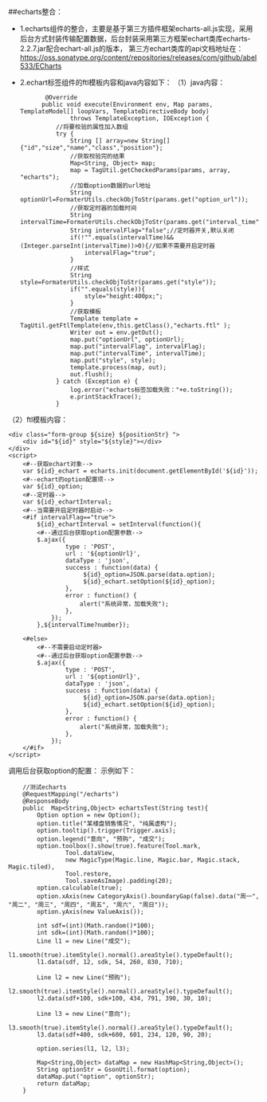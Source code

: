 ##echarts整合：
* 1.echarts组件的整合，主要是基于第三方插件框架echarts-all.js实现，采用后台方式封装传输配置数据，后台封装采用第三方框架echart类库echarts-2.2.7.jar配合echart-all.js的版本，
第三方echart类库的api文档地址在：
https://oss.sonatype.org/content/repositories/releases/com/github/abel533/ECharts
* 2.echart标签组件的ftl模板内容和java内容如下：
（1）java内容：

			 @Override
		    public void execute(Environment env, Map params, TemplateModel[] loopVars, TemplateDirectiveBody body)
		            throws TemplateException, IOException {
		    	//将要校验的属性加入数组
		    	try {
			        String [] array=new String[]{"id","size","name","class","position"};
			        //获取校验完的结果
			        Map<String, Object> map;
					map = TagUtil.getCheckedParams(params, array, "echarts");
					//加载option数据的url地址
					String optionUrl=FormaterUtils.checkObjToStr(params.get("option_url"));
					//获取定时器的加载时间
					String intervalTime=FormaterUtils.checkObjToStr(params.get("interval_time"));
					String intervalFlag="false";//定时器开关,默认关闭
					if(!"".equals(intervalTime)&&(Integer.parseInt(intervalTime))>0){//如果不需要开启定时器
						intervalFlag="true";
					}
					//样式
					String style=FormaterUtils.checkObjToStr(params.get("style"));
					if("".equals(style)){
						style="height:400px;";
					}
			        //获取模板
			        Template template = TagUtil.getFtlTemplate(env,this.getClass(),"echarts.ftl" );
			        Writer out = env.getOut();
			        map.put("optionUrl", optionUrl);
			        map.put("intervalFlag", intervalFlag);
			        map.put("intervalTime", intervalTime);
			        map.put("style", style);
			        template.process(map, out);
			        out.flush();
		    	} catch (Exception e) {
		    		log.error("echarts标签加载失败："+e.toString());
		    		e.printStackTrace();
		    	}
		
		
（2）ftl模板内容：

	<div class="form-group ${size} ${positionStr} ">
		<div id="${id}" style="${style}"></div>
	</div>
	<script>
		<#--获取echart对象-->
	    var ${id}_echart = echarts.init(document.getElementById('${id}')); 
	    <#--echart的option配置项-->  
	    var ${id}_option;
	    <#--定时器-->
		var ${id}_echartInterval; 
		<#--当需要开启定时器时启动-->
		<#if intervalFlag=="true">
			${id}_echartInterval = setInterval(function(){
		    <#--通过后台获取option配置参数-->
		    $.ajax({
		            type : 'POST',
		            url : '${optionUrl}',
		            dataType : 'json',
		            success : function(data) {
		                 ${id}_option=JSON.parse(data.option);
						 ${id}_echart.setOption(${id}_option);   
		            },
		            error : function() {
		                alert("系统异常，加载失败");
		            },
		        });
			},${intervalTime?number});
		        
		<#else>
			<#--不需要启动定时器>
			<#--通过后台获取option配置参数-->
		    $.ajax({
		            type : 'POST',
		            url : '${optionUrl}',
		            dataType : 'json',
		            success : function(data) {
		                 ${id}_option=JSON.parse(data.option);
						 ${id}_echart.setOption(${id}_option);   
		            },
		            error : function() {
		                alert("系统异常，加载失败");
		            },
		        });
	    </#if>
	</script>  
	
调用后台获取option的配置：
示例如下：
	 
	 	//测试echarts
	    @RequestMapping("/echarts")
	    @ResponseBody
	    public  Map<String,Object> echartsTest(String test){
	    	Option option = new Option();
	        option.title("某楼盘销售情况", "纯属虚构");
	        option.tooltip().trigger(Trigger.axis);
	        option.legend("意向", "预购", "成交");
	        option.toolbox().show(true).feature(Tool.mark,
	                Tool.dataView,
	                new MagicType(Magic.line, Magic.bar, Magic.stack, Magic.tiled),
	                Tool.restore,
	                Tool.saveAsImage).padding(20);
	        option.calculable(true);
	        option.xAxis(new CategoryAxis().boundaryGap(false).data("周一", "周二", "周三", "周四", "周五", "周六", "周日"));
	        option.yAxis(new ValueAxis());
	
	        int sdf=(int)(Math.random()*100);
	        int sdk=(int)(Math.random()*100);
	        Line l1 = new Line("成交");
	        l1.smooth(true).itemStyle().normal().areaStyle().typeDefault();
	        l1.data(sdf, 12, sdk, 54, 260, 830, 710);
	
	        Line l2 = new Line("预购");
	        l2.smooth(true).itemStyle().normal().areaStyle().typeDefault();
	        l2.data(sdf+100, sdk+100, 434, 791, 390, 30, 10);
	
	        Line l3 = new Line("意向");
	        l3.smooth(true).itemStyle().normal().areaStyle().typeDefault();
	        l3.data(sdf+400, sdk+600, 601, 234, 120, 90, 20);
	
	        option.series(l1, l2, l3);
	        
	        Map<String,Object> dataMap = new HashMap<String,Object>();
	        String optionStr = GsonUtil.format(option);
	        dataMap.put("option", optionStr);
	        return dataMap;
	    }